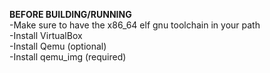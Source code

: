 **BEFORE BUILDING/RUNNING**\
-Make sure to have the x86_64 elf gnu toolchain in your path\
-Install VirtualBox\
-Install Qemu (optional)\
-Install qemu_img (required)
